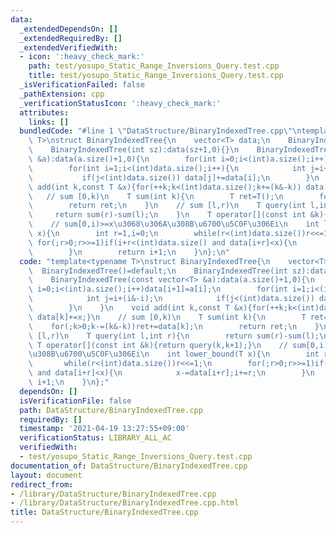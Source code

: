 ```yaml
---
data:
  _extendedDependsOn: []
  _extendedRequiredBy: []
  _extendedVerifiedWith:
  - icon: ':heavy_check_mark:'
    path: test/yosupo_Static_Range_Inversions_Query.test.cpp
    title: test/yosupo_Static_Range_Inversions_Query.test.cpp
  _isVerificationFailed: false
  _pathExtension: cpp
  _verificationStatusIcon: ':heavy_check_mark:'
  attributes:
    links: []
  bundledCode: "#line 1 \"DataStructure/BinaryIndexedTree.cpp\"\ntemplate<typename\
    \ T>\nstruct BinaryIndexedTree{\n    vector<T> data;\n    BinaryIndexedTree()=default;\n\
    \    BinaryIndexedTree(int sz):data(sz+1,0){}\n    BinaryIndexedTree(const vector<T>\
    \ &a):data(a.size()+1,0){\n        for(int i=0;i<(int)a.size();i++)data[i+1]=a[i];\n\
    \        for(int i=1;i<(int)data.size();i++){\n            int j=i+(i&-i);\n \
    \           if(j<(int)data.size()) data[j]+=data[i];\n        }\n    }\n    void\
    \ add(int k,const T &x){for(++k;k<(int)data.size();k+=(k&-k)) data[k]+=x;}\n \
    \   // sum [0,k)\n    T sum(int k){\n        T ret=T();\n        for(;k>0;k-=(k&-k))ret+=data[k];\n\
    \        return ret;\n    }\n    // sum [l,r)\n    T query(int l,int r){\n   \
    \     return sum(r)-sum(l);\n    }\n    T operator[](const int &k){return query(k,k+1);}\n\
    \    // sum[0,i)>=x\u3068\u306A\u308B\u6700\u5C0F\u306Ei\n    int lower_bound(T\
    \ x){\n        int r=1,i=0;\n        while(r<(int)data.size())r<<=1;\n       \
    \ for(;r>0;r>>=1)if(i+r<(int)data.size() and data[i+r]<x){\n            x-=data[i+r];i+=r;\n\
    \        }\n        return i+1;\n    }\n};\n"
  code: "template<typename T>\nstruct BinaryIndexedTree{\n    vector<T> data;\n  \
    \  BinaryIndexedTree()=default;\n    BinaryIndexedTree(int sz):data(sz+1,0){}\n\
    \    BinaryIndexedTree(const vector<T> &a):data(a.size()+1,0){\n        for(int\
    \ i=0;i<(int)a.size();i++)data[i+1]=a[i];\n        for(int i=1;i<(int)data.size();i++){\n\
    \            int j=i+(i&-i);\n            if(j<(int)data.size()) data[j]+=data[i];\n\
    \        }\n    }\n    void add(int k,const T &x){for(++k;k<(int)data.size();k+=(k&-k))\
    \ data[k]+=x;}\n    // sum [0,k)\n    T sum(int k){\n        T ret=T();\n    \
    \    for(;k>0;k-=(k&-k))ret+=data[k];\n        return ret;\n    }\n    // sum\
    \ [l,r)\n    T query(int l,int r){\n        return sum(r)-sum(l);\n    }\n   \
    \ T operator[](const int &k){return query(k,k+1);}\n    // sum[0,i)>=x\u3068\u306A\
    \u308B\u6700\u5C0F\u306Ei\n    int lower_bound(T x){\n        int r=1,i=0;\n \
    \       while(r<(int)data.size())r<<=1;\n        for(;r>0;r>>=1)if(i+r<(int)data.size()\
    \ and data[i+r]<x){\n            x-=data[i+r];i+=r;\n        }\n        return\
    \ i+1;\n    }\n};"
  dependsOn: []
  isVerificationFile: false
  path: DataStructure/BinaryIndexedTree.cpp
  requiredBy: []
  timestamp: '2021-04-19 13:27:55+09:00'
  verificationStatus: LIBRARY_ALL_AC
  verifiedWith:
  - test/yosupo_Static_Range_Inversions_Query.test.cpp
documentation_of: DataStructure/BinaryIndexedTree.cpp
layout: document
redirect_from:
- /library/DataStructure/BinaryIndexedTree.cpp
- /library/DataStructure/BinaryIndexedTree.cpp.html
title: DataStructure/BinaryIndexedTree.cpp
---
```

